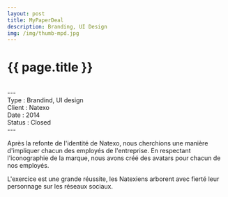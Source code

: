 ```yaml
---
layout: post
title: MyPaperDeal
description: Branding, UI Design
img: /img/thumb-mpd.jpg
---
```


<h1 class="post-title">{{ page.title }}</h1>
<div class="img_row">
	<img class="col three" src="{{ site.baseurl }}/img/MPD-01.png" alt="" title="MyPaperDeal"/>
</div>
<p class="caption">
---<br/>
Type : Brandind, UI design<br/>
Client : Natexo<br/>
Date : 2014<br/>
Status : Closed<br/>
---
</p>
Après la refonte de l'identité de Natexo, nous cherchions une manière d'impliquer chacun des employés de l'entreprise. En respectant l'iconographie de la marque, nous avons créé des avatars pour chacun de nos employés.

L'exercice est une grande réussite, les Natexiens arborent avec fierté leur personnage sur les réseaux sociaux.


<div class="img_row">
	<img class="col three" src="{{ site.baseurl }}/img/MPD-02.png" alt="" title="MyPaperDeal Concept"/>
	<img class="col three" src="{{ site.baseurl }}/img/MPD-03.png" alt="" title="MyPaperDeal Wireframes"/>
	<img class="col three" src="{{ site.baseurl }}/img/MPD-04.png" alt="" title="MyPaperDeal Inscription"/>
</div>

<div class="img_row">
	<img class="col three" src="{{ site.baseurl }}/img/MPD-05.png" alt="" title="MyPaperDeal UI design"/>
	<img class="col three" src="{{ site.baseurl }}/img/MPD-06.jpg" alt="" title="MyPaperDeal UI design"/>
</div>
